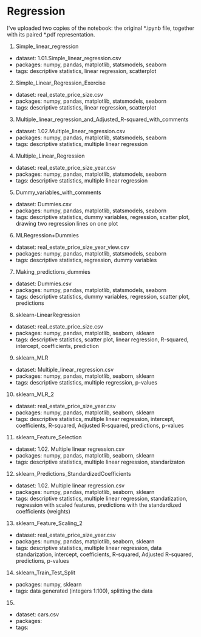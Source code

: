 # Regression

I've uploaded two copies of the notebook: the original *.ipynb file, together with its paired *.pdf representation. 

1. Simple_linear_regression 
- dataset: 1.01.Simple_linear_regression.csv
- packages: numpy, pandas, matplotlib, statsmodels, seaborn
- tags: descriptive statistics, linear regression, scatterplot
2. Simple_Linear_Regression_Exercise
- dataset: real_estate_price_size.csv
- packages: numpy, pandas, matplotlib, statsmodels, seaborn
- tags: descriptive statistics, linear regression, scatterplot
3. Multiple_linear_regression_and_Adjusted_R-squared_with_comments
- dataset: 1.02.Multiple_linear_regression.csv
- packages: numpy, pandas, matplotlib, statsmodels, seaborn
- tags: descriptive statistics, multiple linear regression
4. Multiple_Linear_Regression
- dataset: real_estate_price_size_year.csv
- packages: numpy, pandas, matplotlib, statsmodels, seaborn
- tags: descriptive statistics, multiple linear regression
5. Dummy_variables_with_comments
- dataset: Dummies.csv
- packages: numpy, pandas, matplotlib, statsmodels, seaborn
- tags: descriptive statistics, dummy variables, regression, scatter plot, drawing two regression lines on one plot
6. MLRegression+Dummies
- dataset: real_estate_price_size_year_view.csv
- packages: numpy, pandas, matplotlib, statsmodels, seaborn
- tags: descriptive statistics, regression, dummy variables
7. Making_predictions_dummies
- dataset: Dummies.csv
- packages: numpy, pandas, matplotlib, statsmodels, seaborn
- tags: descriptive statistics, dummy variables, regression, scatter plot, predictions
8. sklearn-LinearRegression
- dataset: real_estate_price_size.csv
- packages: numpy, pandas, matplotlib, seaborn, sklearn
- tags: descriptive statistics, scatter plot, linear regression, R-squared, intercept, coefficients, prediction
9. sklearn_MLR
- dataset: Multiple_linear_regression.csv
- packages: numpy, pandas, matplotlib, seaborn, sklearn
- tags: descriptive statistics, multiple regression, p-values 
10. sklearn_MLR_2
- dataset: real_estate_price_size_year.csv
- packages: numpy, pandas, matplotlib, seaborn, sklearn
- tags: descriptive statistics, multiple linear regression, intercept, coefficients, R-squared, Adjusted R-squared, predictions, p-values
11. sklearn_Feature_Selection
- dataset: 1.02. Multiple linear regression.csv
- packages: numpy, pandas, matplotlib, seaborn, sklearn
- tags: descriptive statistics, multiple linear regression, standarizaton
12. sklearn_Predictions_StandardizedCoefficients
- dataset: 1.02. Multiple linear regression.csv
- packages: numpy, pandas, matplotlib, seaborn, sklearn
- tags: descriptive statistics, multiple linear regression, standatization, regression with scaled features, predictions with the standardized coefficients (weights)
13. sklearn_Feature_Scaling_2
- dataset: real_estate_price_size_year.csv
- packages: numpy, pandas, matplotlib, seaborn, sklearn
- tags: descriptive statistics, multiple linear regression, data standarization, intercept, coefficients, R-squared, Adjusted R-squared, predictions, p-values
14. sklearn_Train_Test_Split
- packages: numpy, sklearn
- tags: data generated (integers 1:100), splitting the data
15.
- dataset: cars.csv
- packages: 
- tags: 
